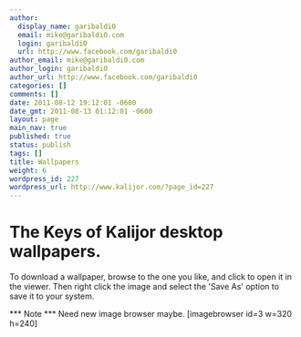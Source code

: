```yaml
---
author:
  display_name: garibaldi0
  email: mike@garibaldi0.com
  login: garibaldi0
  url: http://www.facebook.com/garibaldi0
author_email: mike@garibaldi0.com
author_login: garibaldi0
author_url: http://www.facebook.com/garibaldi0
categories: []
comments: []
date: 2011-08-12 19:12:01 -0600
date_gmt: 2011-08-13 01:12:01 -0600
layout: page
main_nav: true
published: true
status: publish
tags: []
title: Wallpapers
weight: 6
wordpress_id: 227
wordpress_url: http://www.kalijor.com/?page_id=227
---
```


# The Keys of Kalijor desktop wallpapers.

To download a wallpaper, browse to the one you like, and click to open it in the viewer. Then right click the image and select the 'Save As' option to save it to your system.

*** Note ***
Need new image browser maybe.
[imagebrowser id=3 w=320 h=240]
